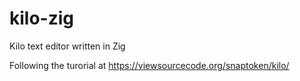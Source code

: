# kilo-zig
Kilo text editor written in Zig

Following the turorial at https://viewsourcecode.org/snaptoken/kilo/
